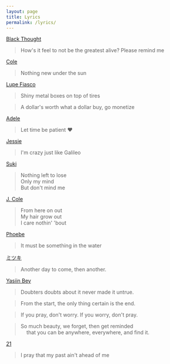 ```yaml
---
layout: page
title: Lyrics
permalink: /lyrics/
---
```


[Black Thought](https://music.youtube.com/watch?v=wGXUGHmHpYk&feature=share&t=48)
> How's it feel to not be the greatest alive? Please remind me

[Cole](https://youtu.be/-p9Gy4hkwhY?t=48)
> Nothing new under the sun

[Lupe Fiasco](https://music.youtube.com/watch?v=UInFzXM73yc&feature=share)
> Shiny metal boxes on top of tires

> A dollar's worth what a dollar buy, go monetize

[Adele](https://music.youtube.com/watch?v=j7qZx7Qhpb0&feature=share)
> Let time be patient ❤️

[Jessie](https://music.youtube.com/watch?v=wRkZRkBk1Rc&feature=share)
> I'm crazy just like Galileo

[Suki](https://music.youtube.com/watch?v=EECmZ_xm3QM&feature=share)
> Nothing left to lose  
Only my mind  
But don't mind me

[J. Cole](https://music.youtube.com/watch?v=g1QobinRyaA&feature=share)
> From here on out  
My hair grow out  
I care nothin' 'bout

[Phoebe](https://music.youtube.com/watch?v=ekXfx-rQ3Ww&feature=share)
> It must be something in the water

[ミツキ](https://music.youtube.com/watch?v=WgR5v5_LRME&feature=share)
> Another day to come, then another.

[Yasiin Bey](https://youtu.be/TxQb44cvh1I)
> Doubters doubts about it never made it untrue.

> From the start, the only thing certain is the end.

> If you pray, don't worry. If you worry, don't pray.

> So much beauty, we forget, then get reminded  
&nbsp;&nbsp;&nbsp;&nbsp;that you can be anywhere, everywhere, and find it.

[21](https://music.youtube.com/watch?v=O_VL92mfXwQ&feature=share)
> I pray that my past ain't ahead of me
